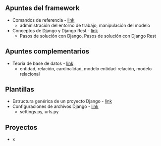 ## Apuntes del framework

- Comandos de referencia - [link](https://github.com/diegoaaron/repositorio/blob/main/django/apuntes/django_resume_00.md#comandos-de-referencia)
  - administración del entorno de trabajo, manipulación del modelo
- Conceptos de Django y Django Rest  - [link](https://github.com/diegoaaron/repositorio/blob/main/django/apuntes/django_resume_01.md#conceptos-de-django-y-django-rest)
  - Pasos de solución con Django, Pasos de solución con Django Rest

## Apuntes complementarios

- Teoria de base de datos - [link](https://github.com/diegoaaron/repositorio/blob/main/django/apuntes/django_resume_100.md#teoria-de-base-de-datos)
  - entidad, relación, cardinalidad, modelo entidad-relación, modelo relacional

## Plantillas

- Estructura genérica de un proyecto Django - [link](https://github.com/diegoaaron/repositorio/blob/main/django/plantillas/django_project_template.md#estructura-gen%C3%A9rica-de-un-proyecto-django)
- Configuraciones de archivos Django - [link](https://github.com/diegoaaron/repositorio/blob/main/django/plantillas/django_settings_template.md#configuraciones-de-archivos)
  - settings.py, urls.py

## Proyectos

- x